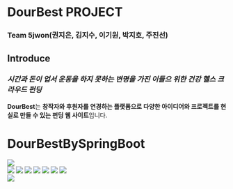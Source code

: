 # DourBest PROJECT

### Team 5jwon(권지은, 김지수, 이기원, 박지호, 주진선)

## Introduce

### *시간과 돈이 업서 운동을 하지 못하는 변명을 가진 이들으 위한 건강 헬스 크라우드 펀딩*

**DourBest**는 **창작자와 후원자를 연경하는 플랫폼으로 다양한 아이디어와 프로젝트를 현실로 만들 수 있는 펀딩 웹 사이트**입니다.

# DourBestBySpringBoot
<img src="https://capsule-render.vercel.app/api?type=shark&color=auto&height=300&section=header&text=DourBest&fontSize=90" />
 <div> 
  <img src="https://img.shields.io/badge/SpringBoot-6DB33F?style=flat&logo=springboot&logoColor=white"/>
  <img src="https://img.shields.io/badge/JavaScript-F7DF1E?style=flat&logo=javascript&logoColor=white"/>
  <img src="https://img.shields.io/badge/SpringSecurity-6DB33F?style=flat&logo=springsecurity&logoColor=white"/>
  <img src="https://img.shields.io/badge/Oracle-F80000?style=flat&logo=oracle&logoColor=white"/>
  <img src="https://img.shields.io/badge/Jquery-0769AD?style=flat&logo=jquery&logoColor=white"/>
  <img src="https://img.shields.io/badge/VSCode-007ACC?style=flat&logo=visualstudiocode&logoColor=white"/>
  <img src="https://img.shields.io/badge/Html5-E34F26?style=flat&logo=html5&logoColor=white"/>
<!--   <img src="https://img.shields.io/badge/css3-#f35f4c?style=flat&logo=css3&logoColor=white"/> -->
</div>
<img src="https://capsule-render.vercel.app/api?type=shark&color=auto&height=300&section=footer" />
